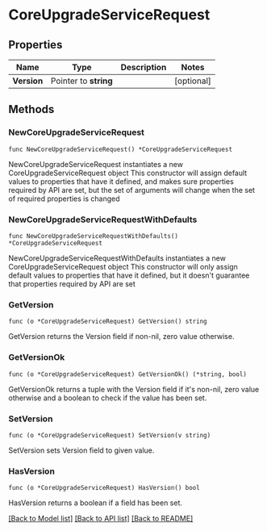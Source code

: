 # CoreUpgradeServiceRequest

## Properties

Name | Type | Description | Notes
------------ | ------------- | ------------- | -------------
**Version** | Pointer to **string** |  | [optional] 

## Methods

### NewCoreUpgradeServiceRequest

`func NewCoreUpgradeServiceRequest() *CoreUpgradeServiceRequest`

NewCoreUpgradeServiceRequest instantiates a new CoreUpgradeServiceRequest object
This constructor will assign default values to properties that have it defined,
and makes sure properties required by API are set, but the set of arguments
will change when the set of required properties is changed

### NewCoreUpgradeServiceRequestWithDefaults

`func NewCoreUpgradeServiceRequestWithDefaults() *CoreUpgradeServiceRequest`

NewCoreUpgradeServiceRequestWithDefaults instantiates a new CoreUpgradeServiceRequest object
This constructor will only assign default values to properties that have it defined,
but it doesn't guarantee that properties required by API are set

### GetVersion

`func (o *CoreUpgradeServiceRequest) GetVersion() string`

GetVersion returns the Version field if non-nil, zero value otherwise.

### GetVersionOk

`func (o *CoreUpgradeServiceRequest) GetVersionOk() (*string, bool)`

GetVersionOk returns a tuple with the Version field if it's non-nil, zero value otherwise
and a boolean to check if the value has been set.

### SetVersion

`func (o *CoreUpgradeServiceRequest) SetVersion(v string)`

SetVersion sets Version field to given value.

### HasVersion

`func (o *CoreUpgradeServiceRequest) HasVersion() bool`

HasVersion returns a boolean if a field has been set.


[[Back to Model list]](../README.md#documentation-for-models) [[Back to API list]](../README.md#documentation-for-api-endpoints) [[Back to README]](../README.md)


